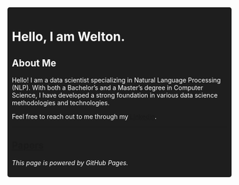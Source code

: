 <div style="background-color: #1e1e1e; color: white; padding: 10px; border-radius: 5px;">

# Hello, I am Welton.

## About Me

Hello! I am a data scientist specializing in Natural Language Processing (NLP). With both a Bachelor’s and a Master’s degree in Computer Science, I have developed a strong foundation in various data science methodologies and technologies.


Feel free to reach out to me through my [LinkedIn](https://www.linkedin.com/in/welton-augusto-santos/).

---
[Papers](papers.md)
---
*This page is powered by GitHub Pages.*

</div>